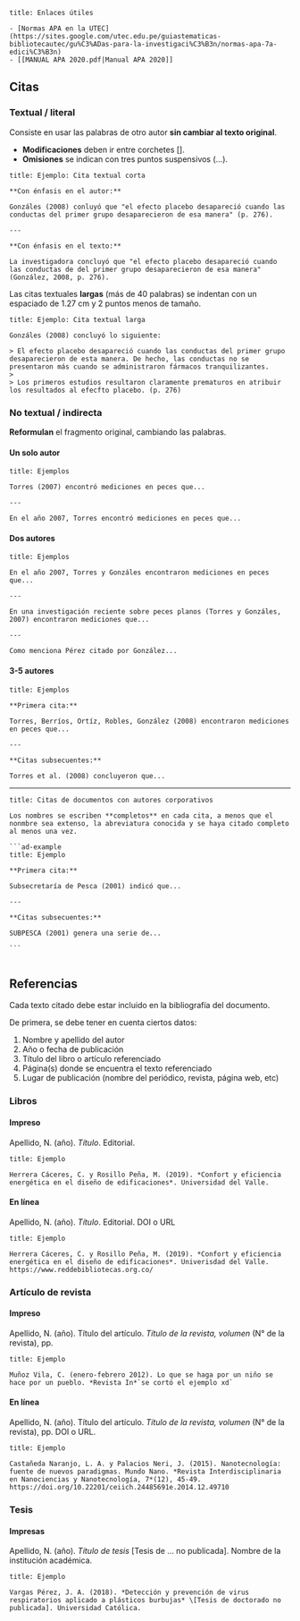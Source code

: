 ```ad-info
title: Enlaces útiles

- [Normas APA en la UTEC](https://sites.google.com/utec.edu.pe/guiastematicas-bibliotecautec/gu%C3%ADas-para-la-investigaci%C3%B3n/normas-apa-7a-edici%C3%B3n)
- [[MANUAL APA 2020.pdf|Manual APA 2020]]

```

## Citas

### Textual / literal

Consiste en usar las palabras de otro autor **sin cambiar al texto original**.

- **Modificaciones** deben ir entre corchetes \[].
- **Omisiones** se indican con tres puntos suspensivos (...).

```ad-example
title: Ejemplo: Cita textual corta

**Con énfasis en el autor:**

Gonzáles (2008) conluyó que "el efecto placebo desapareció cuando las conductas del primer grupo desaparecieron de esa manera" (p. 276).

---

**Con énfasis en el texto:**

La investigadora concluyó que "el efecto placebo desapareció cuando las conductas de del primer grupo desaparecieron de esa manera" (González, 2008, p. 276).

```

Las citas textuales **largas** (más de 40 palabras) se indentan con un espaciado de 1.27 cm y 2 puntos menos de tamaño.

```ad-example
title: Ejemplo: Cita textual larga

Gonzáles (2008) concluyó lo siguiente:

> El efecto placebo desapareció cuando las conductas del primer grupo desaparecieron de esta manera. De hecho, las conductas no se presentaron más cuando se administraron fármacos tranquilizantes.
> 
> Los primeros estudios resultaron claramente prematuros en atribuir los resultados al efecfto placebo. (p. 276)

```


### No textual / indirecta

**Reformulan** el fragmento original, cambiando las palabras.

#### Un solo autor

```ad-example
title: Ejemplos

Torres (2007) encontró mediciones en peces que...

---

En el año 2007, Torres encontró mediciones en peces que...

```

#### Dos autores

```ad-example
title: Ejemplos

En el año 2007, Torres y Gonzáles encontraron mediciones en peces que...

---

En una investigación reciente sobre peces planos (Torres y Gonzáles, 2007) encontraron mediciones que...

---

Como menciona Pérez citado por González...

```

#### 3-5 autores

```ad-example
title: Ejemplos

**Primera cita:**

Torres, Berríos, Ortíz, Robles, González (2008) encontraron mediciones en peces que...

---

**Citas subsecuentes:**

Torres et al. (2008) concluyeron que...

```

---

`````ad-note
title: Citas de documentos con autores corporativos

Los nombres se escriben **completos** en cada cita, a menos que el nonmbre sea extenso, la abreviatura conocida y se haya citado completo al menos una vez.

```ad-example
title: Ejemplo

**Primera cita:**

Subsecretaría de Pesca (2001) indicó que...

---

**Citas subsecuentes:**

SUBPESCA (2001) genera una serie de...

```


`````

## Referencias

Cada texto citado debe estar incluido en la bibliografía del documento.

De primera, se debe tener en cuenta ciertos datos:

1. Nombre y apellido del autor
2. Año o fecha de publicación
3. Título del libro o artículo referenciado
4. Página(s) donde se encuentra el texto referenciado
5. Lugar de publicación (nombre del periódico, revista, página web, etc)

### Libros

#### Impreso

Apellido, N. (año). *Título*. Editorial.

```ad-example
title: Ejemplo

Herrera Cáceres, C. y Rosillo Peña, M. (2019). *Confort y eficiencia energética en el diseño de edificaciones*. Universidad del Valle.

```

#### En línea

Apellido, N. (año). *Título*. Editorial. DOI o URL

```ad-example
title: Ejemplo

Herrera Cáceres, C. y Rosillo Peña, M. (2019). *Confort y eficiencia energética en el diseño de edificaciones*. Univerisdad del Valle. https://www.reddebibliotecas.org.co/

```

### Artículo de revista

#### Impreso

Apellido, N. (año). Título del artículo. *Título de la revista, volumen* (N° de la revista), pp.

```ad-example
title: Ejemplo

Muñoz Vila, C. (enero-febrero 2012). Lo que se haga por un niño se hace por un pueblo. *Revista In*`se cortó el ejemplo xd`

```

#### En línea

Apellido, N. (año). Título del artículo. *Título de la revista, volumen* (N° de la revista), pp. DOI o URL.

```ad-example
title: Ejemplo

Castañeda Naranjo, L. A. y Palacios Neri, J. (2015). Nanotecnología: fuente de nuevos paradigmas. Mundo Nano. *Revista Interdisciplinaria en Nanociencias y Nanotecnología, 7*(12), 45-49. https://doi.org/10.22201/ceiich.24485691e.2014.12.49710

```

### Tesis

#### Impresas

Apellido, N. (año). *Título de tesis* \[Tesis de ... no publicada]. Nombre de la institución académica.

```ad-example
title: Ejemplo

Vargas Pérez, J. A. (2018). *Detección y prevención de virus respiratorios aplicado a plásticos burbujas* \[Tesis de doctorado no publicada]. Universidad Católica.

```
